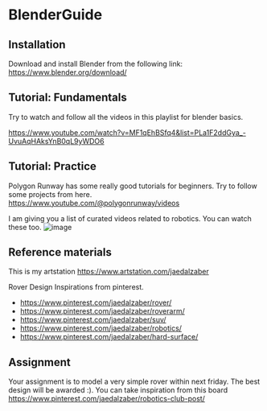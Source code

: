 # BlenderGuide

## Installation
Download and install Blender from the following link:
https://www.blender.org/download/

## Tutorial: Fundamentals
Try to watch and follow all the videos in this playlist for blender basics.

https://www.youtube.com/watch?v=MF1qEhBSfq4&list=PLa1F2ddGya_-UvuAqHAksYnB0qL9yWDO6

## Tutorial: Practice
Polygon Runway has some really good tutorials for beginners. Try to follow some projects from here. https://www.youtube.com/@polygonrunway/videos

I am giving you a list of curated videos related to robotics. You can watch these too.
![image](https://github.com/jaedalzaber/BlenderGuide/assets/52091534/f3155942-ce6d-4454-b507-e63ca1b83b95)

## Reference materials
This is my artstation 
https://www.artstation.com/jaedalzaber

Rover Design Inspirations from pinterest.
- https://www.pinterest.com/jaedalzaber/rover/
- https://www.pinterest.com/jaedalzaber/roverarm/
- https://www.pinterest.com/jaedalzaber/suv/
- https://www.pinterest.com/jaedalzaber/robotics/
- https://www.pinterest.com/jaedalzaber/hard-surface/

## Assignment
Your assignment is to model a very simple rover within next friday. The best design will be awarded :).
You can take inspiration from this board https://www.pinterest.com/jaedalzaber/robotics-club-post/




